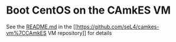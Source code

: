 # Boot CentOS on the CAmkES VM


See the
[README.md](https://github.com/seL4/camkes-vm/blob/master/apps/vm/cma34cr_centos/README.md)
in the \[\[<https://github.com/seL4/camkes-vm%7CCAmkES> VM
repository\]\] for details
